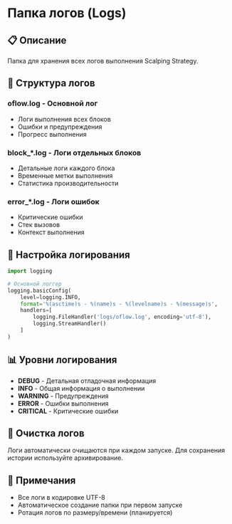 # Папка логов (Logs)

## 📋 Описание

Папка для хранения всех логов выполнения Scalping Strategy.

## 📁 Структура логов

### **oflow.log** - Основной лог
- Логи выполнения всех блоков
- Ошибки и предупреждения
- Прогресс выполнения

### **block_*.log** - Логи отдельных блоков
- Детальные логи каждого блока
- Временные метки выполнения
- Статистика производительности

### **error_*.log** - Логи ошибок
- Критические ошибки
- Стек вызовов
- Контекст выполнения

## 🔧 Настройка логирования

```python
import logging

# Основной логгер
logging.basicConfig(
    level=logging.INFO,
    format='%(asctime)s - %(name)s - %(levelname)s - %(message)s',
    handlers=[
        logging.FileHandler('logs/oflow.log', encoding='utf-8'),
        logging.StreamHandler()
    ]
)
```

## 📊 Уровни логирования

- **DEBUG** - Детальная отладочная информация
- **INFO** - Общая информация о выполнении
- **WARNING** - Предупреждения
- **ERROR** - Ошибки выполнения
- **CRITICAL** - Критические ошибки

## 🧹 Очистка логов

Логи автоматически очищаются при каждом запуске.
Для сохранения истории используйте архивирование.

## 📝 Примечания

- Все логи в кодировке UTF-8
- Автоматическое создание папки при первом запуске
- Ротация логов по размеру/времени (планируется)
